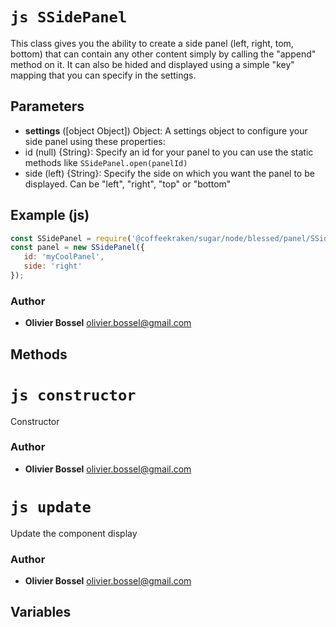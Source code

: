 


<!-- @namespace    sugar.node.blessed.panel -->

# ```js SSidePanel ```


This class gives you the ability to create a side panel (left, right, tom, bottom) that can contain any other content
simply by calling the "append" method on it. It can also be hided and displayed using a simple "key" mapping that you can specify in the settings.

## Parameters

- **settings** ([object Object]) Object: A settings object to configure your side panel using these properties:
- id (null) {String}: Specify an id for your panel to you can use the static methods like ```SSidePanel.open(panelId)```
- side (left) {String}: Specify the side on which you want the panel to be displayed. Can be "left", "right", "top" or "bottom"




## Example (js)

```js
const SSidePanel = require('@coffeekraken/sugar/node/blessed/panel/SSidePanel');
const panel = new SSidePanel({
   id: 'myCoolPanel',
   side: 'right'
});
```


### Author
- **Olivier Bossel** <a href="mailto:olivier.bossel@gmail.com">olivier.bossel@gmail.com</a> 


## Methods




# ```js constructor ```


Constructor




### Author
- **Olivier Bossel** <a href="mailto:olivier.bossel@gmail.com">olivier.bossel@gmail.com</a> 





# ```js update ```


Update the component display




### Author
- **Olivier Bossel** <a href="mailto:olivier.bossel@gmail.com">olivier.bossel@gmail.com</a> 


## Variables


